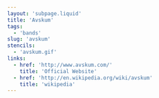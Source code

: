 ```yaml
---
layout: 'subpage.liquid'
title: 'Avskum'
tags:
  - 'bands'
slug: 'avskum'
stencils:
  - 'avskum.gif'
links:
  - href: 'http://www.avskum.com/'
    title: 'Official Website'
  - href: 'http://en.wikipedia.org/wiki/avskum'
    title: 'wikipedia'
---
```


